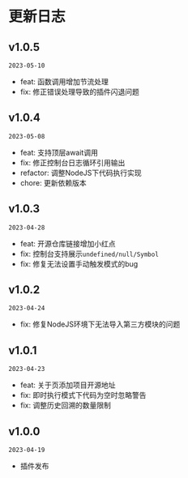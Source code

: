 # 更新日志

## v1.0.5

`2023-05-10`

- feat: 函数调用增加节流处理
- fix: 修正错误处理导致的插件闪退问题

## v1.0.4

`2023-05-08`

- feat: 支持顶层await调用
- fix: 修正控制台日志循环引用输出
- refactor: 调整NodeJS下代码执行实现
- chore: 更新依赖版本

## v1.0.3

`2023-04-28`

- feat: 开源仓库链接增加小红点
- fix: 控制台支持展示`undefined/null/Symbol`
- fix: 修复无法设置手动触发模式的bug

## v1.0.2

`2023-04-24`

- fix: 修复NodeJS环境下无法导入第三方模块的问题

## v1.0.1

`2023-04-23`

- feat: 关于页添加项目开源地址
- fix: 即时执行模式下代码为空时忽略警告
- fix: 调整历史回溯的数量限制

## v1.0.0

`2023-04-19`

- 插件发布
